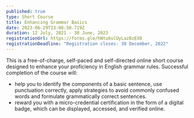```yaml
---
published: true
type: Short Course
title: Enhancing Grammar Basics
date: 2023-06-29T23:08:50.719Z
duration: 12 July, 2021 - 30 June, 2023
registrationUrl: https://forms.gle/hNtu6sCUyLazBzEX8
registrationDeadline: "Registration closes: 30 December, 2022"
---
```


This is a free-of-charge, self-paced and self-directed online short
course designed to enhance your proficiency in English grammar
rules. Successful completion of the course will:

- help you to identify the components of a basic sentence, use punctuation correctly, apply strategies to avoid commonly confused words and formulate grammatically correct sentences.
- reward you with a micro-credential certification in the form of a digital badge, which can be displayed, accessed, and verified online.
